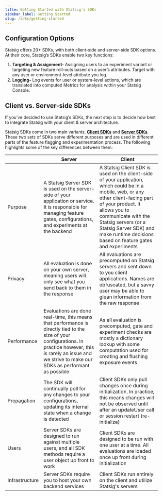 ```yaml
---
title: Getting Started with Statsig's SDKs
sidebar_label: Getting Started
slug: /sdks/getting-started
---
```


## Configuration Options
Statsig offers 20+ SDKs, with both client-side and server-side SDK options. At their core, Statsig’s SDKs enable two key functions: 
1. **Targeting & Assignment-** Assigning users to an experiment variant or targeting new feature roll-outs based on a user’s attributes. Target with any user or environment-level attribute you log.  
2. **Logging-** Log events for user or system-level actions, which are translated into computed Metrics for analysis within your Statsig Console.

## Client vs. Server-side SDKs
If you’ve decided to use Statsig’s SDKs, the next step is to decide how best to integrate Statsig with your client & server architecture. 

Statsig SDKs come in two main variants, **[Client SDKs](https://docs.statsig.com/client/introduction)** and **[Server SDKs](https://docs.statsig.com/server/introduction)**. These two sets of SDKs serve different purposes and are used in different parts of the feature flagging and experimentation process. The following highlights some of the key differences between them:

||Server| Client |
|--|--|--|
|Purpose | A Statsig Server SDK is used on the server-side of your application or service. It is responsible for managing feature gates, configurations, and experiments at the backend| A Statsig Client SDK is used on the client-side of your application, which could be in a mobile, web, or any other client-facing part of your product. It allows you to communicate with the Statsig servers (or a Statsig Server SDK) and make runtime decisions based on feature gates and experiments|
|Privacy | All evaluation is done on your own server, meaning users will only see what you send back to them in the response|All evaluations are precomputed on Statsig servers and sent down to you client applications. Names are obfuscated, but a savvy user may be able to glean information from the raw response|
|Performance | Evaluations are done real-time, this means that performance is directly tied to the size of your configurations. In practice however, this is rarely an issue and we strive to make our SDKs as performant as possible|As all evaluation is precomputed, gate and experiment checks are mostly a dictionary lookup with some computation used for creating and flushing exposure events|
|Propagation | The SDK will continually poll for any changes to your configurations, updating its internal state when a change is detected| Client SDKs only pull changes once during initialization. In practice, this means changes will not be observed until after an updateUser call or session restart (re-initialize)|
|Users|Server SDKs are designed to run against multiple users, and all SDK methods require a user object up front to work|Client SDKs are designed to be run with one user at a time. All evaluations are loaded once up front during initialization|
|Infrastructure | Server SDKs require you to host your own backend services| Client SDKs run entirely on the client and utilize Statsig's servers|
